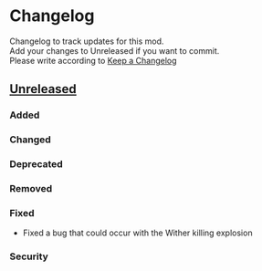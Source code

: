 # Changelog

Changelog to track updates for this mod.  
Add your changes to Unreleased if you want to commit.  
Please write according to [Keep a Changelog](https://keepachangelog.com/en/1.0.0/)

## [Unreleased]

### Added

### Changed

### Deprecated

### Removed

### Fixed

- Fixed a bug that could occur with the Wither killing explosion

### Security

[Unreleased]: https://github.com/MORIMORI0317/BEStyleWither/commits
